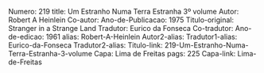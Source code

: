 Numero: 219
title: Um Estranho Numa Terra Estranha 3º volume
Autor: Robert A Heinlein
Co-autor: 
Ano-de-Publicacao: 1975
Titulo-original: Stranger in a Strange Land
Tradutor: Eurico da Fonseca
Co-tradutor: 
Ano-de-edicao: 1961
alias: Robert-A-Heinlein
Autor2-alias: 
Tradutor1-alias: Eurico-da-Fonseca
Tradutor2-alias: 
Titulo-link: 219-Um-Estranho-Numa-Terra-Estranha-3-volume
Capa: Lima de Freitas
pags: 225
Capa-link: Lima-de-Freitas